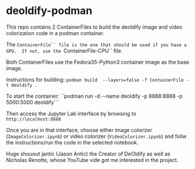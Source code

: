 # deoldify-podman

This repo contains 2 ContainerFiles to build the deoldify image and video colorization code in a podman container.

The ```ContainerFile`` file is the one that should be used if you have a GPU.  If not, use the ```ContainerFile-CPU`` file.

Both ContainerFiles use the Fedora35-Python3 container image as the base image.

Instructions for building:
```podman build  --layers=false -f ContainerFile -t deoldify .```

To start the container:
``podman run -d --name deoldify -p 8888:8888 -p 5000:5000 deoldify```

Then access the Jupyter Lab interface by browsing to ```http://localhost:8888```

Once you are in that interface, choose either image colorizer (```ImageColorizer.ipynb```) or video colorizer (```VideoColorizer.ipynb```) and follw the instructions/run the code in the selected notebook.

Huge shouout jantic (Jason Antic) the Creator of DeOldify as well as Nicholas Renotte, whose YouTube vide got me interested in the project.
